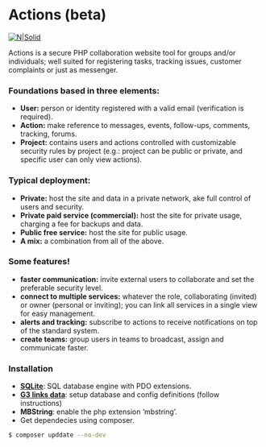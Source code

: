 # Actions (beta)
[![N|Solid](https://g3links.com/actions/g3links_brand.png)](https://g3links.com/actions)

Actions is a secure PHP  collaboration website tool for groups and/or individuals; well suited for registering tasks, tracking issues, customer complaints or just as messenger.
### Foundations based in three elements:
- **User:** person or identity registered with a valid email (verification is required).  
- **Action:** make reference to messages, events, follow-ups, comments, tracking, forums.  
- **Project:** contains users and actions controlled with customizable security rules by project (e.g.: project can be public or private, and specific user can only view actions).
### Typical deployment:
- **Private:** host the site and data in a private network, ake full control of users and security.
- **Private paid service (commercial):** host the site for private usage, charging a fee for backups and data.
- **Public free service:** host the site for public usage.
- **A mix:** a combination from all of the above.
### Some features!
- **faster communication:** invite external users to collaborate and set the preferable security level.
- **connect to multiple services:** whatever the role,  collaborating (invited) or owner (personal or inviting); you can link all services in a single view for easy management.
- **alerts and tracking:** subscribe to actions to receive notifications on top of the standard system.
- **create teams:** group users in teams to broadcast, assign and communicate faster.
### Installation
- **[SQLite](https://www.sqlite.org/index.html)**: SQL database engine with PDO extensions.
- **[G3 links data](https://github.com/g3links/data)**: setup database and config definitions (follow instructions)
- **MBString**: enable the php extension ‘mbstring’.
- Get dependecies using composer.
```sh
$ composer upddate --no-dev
```
